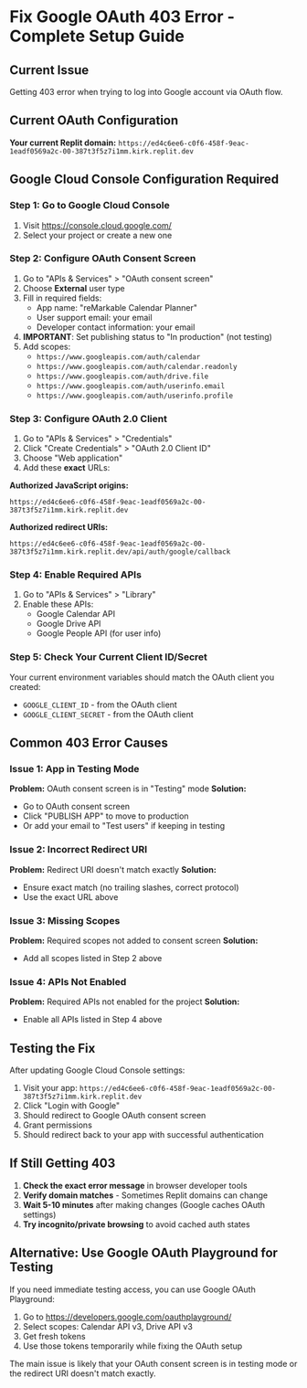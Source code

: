 # Fix Google OAuth 403 Error - Complete Setup Guide

## Current Issue
Getting 403 error when trying to log into Google account via OAuth flow.

## Current OAuth Configuration
**Your current Replit domain:** `https://ed4c6ee6-c0f6-458f-9eac-1eadf0569a2c-00-387t3f5z7i1mm.kirk.replit.dev`

## Google Cloud Console Configuration Required

### Step 1: Go to Google Cloud Console
1. Visit https://console.cloud.google.com/
2. Select your project or create a new one

### Step 2: Configure OAuth Consent Screen
1. Go to "APIs & Services" > "OAuth consent screen"
2. Choose **External** user type
3. Fill in required fields:
   - App name: "reMarkable Calendar Planner"
   - User support email: your email
   - Developer contact information: your email
4. **IMPORTANT**: Set publishing status to "In production" (not testing)
5. Add scopes:
   - `https://www.googleapis.com/auth/calendar`
   - `https://www.googleapis.com/auth/calendar.readonly`
   - `https://www.googleapis.com/auth/drive.file`
   - `https://www.googleapis.com/auth/userinfo.email`
   - `https://www.googleapis.com/auth/userinfo.profile`

### Step 3: Configure OAuth 2.0 Client
1. Go to "APIs & Services" > "Credentials"
2. Click "Create Credentials" > "OAuth 2.0 Client ID"
3. Choose "Web application"
4. Add these **exact** URLs:

**Authorized JavaScript origins:**
```
https://ed4c6ee6-c0f6-458f-9eac-1eadf0569a2c-00-387t3f5z7i1mm.kirk.replit.dev
```

**Authorized redirect URIs:**
```
https://ed4c6ee6-c0f6-458f-9eac-1eadf0569a2c-00-387t3f5z7i1mm.kirk.replit.dev/api/auth/google/callback
```

### Step 4: Enable Required APIs
1. Go to "APIs & Services" > "Library"
2. Enable these APIs:
   - Google Calendar API
   - Google Drive API
   - Google People API (for user info)

### Step 5: Check Your Current Client ID/Secret
Your current environment variables should match the OAuth client you created:
- `GOOGLE_CLIENT_ID` - from the OAuth client
- `GOOGLE_CLIENT_SECRET` - from the OAuth client

## Common 403 Error Causes

### Issue 1: App in Testing Mode
**Problem:** OAuth consent screen is in "Testing" mode
**Solution:** 
- Go to OAuth consent screen
- Click "PUBLISH APP" to move to production
- Or add your email to "Test users" if keeping in testing

### Issue 2: Incorrect Redirect URI
**Problem:** Redirect URI doesn't match exactly
**Solution:** 
- Ensure exact match (no trailing slashes, correct protocol)
- Use the exact URL above

### Issue 3: Missing Scopes
**Problem:** Required scopes not added to consent screen
**Solution:**
- Add all scopes listed in Step 2 above

### Issue 4: APIs Not Enabled
**Problem:** Required APIs not enabled for the project
**Solution:**
- Enable all APIs listed in Step 4 above

## Testing the Fix

After updating Google Cloud Console settings:

1. Visit your app: `https://ed4c6ee6-c0f6-458f-9eac-1eadf0569a2c-00-387t3f5z7i1mm.kirk.replit.dev`
2. Click "Login with Google"
3. Should redirect to Google OAuth consent screen
4. Grant permissions
5. Should redirect back to your app with successful authentication

## If Still Getting 403

1. **Check the exact error message** in browser developer tools
2. **Verify domain matches** - Sometimes Replit domains can change
3. **Wait 5-10 minutes** after making changes (Google caches OAuth settings)
4. **Try incognito/private browsing** to avoid cached auth states

## Alternative: Use Google OAuth Playground for Testing

If you need immediate testing access, you can use Google OAuth Playground:
1. Go to https://developers.google.com/oauthplayground/
2. Select scopes: Calendar API v3, Drive API v3
3. Get fresh tokens
4. Use those tokens temporarily while fixing the OAuth setup

The main issue is likely that your OAuth consent screen is in testing mode or the redirect URI doesn't match exactly.
